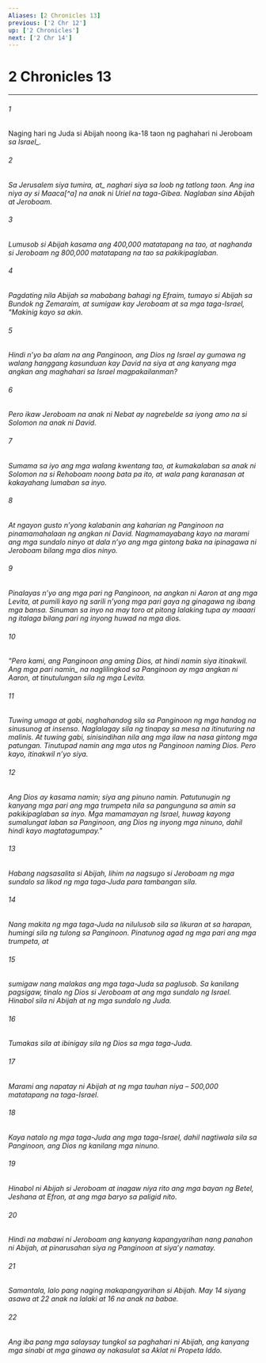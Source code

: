 ```yaml
---
Aliases: [2 Chronicles 13]
previous: ['2 Chr 12']
up: ['2 Chronicles']
next: ['2 Chr 14']
---
```

# 2 Chronicles 13

***






















###### 1 










Naging hari ng Juda si Abijah noong ika-18 taon ng paghahari ni Jeroboam <i class="trans-change">sa Israel_. 





















###### 2 










Sa Jerusalem <i class="trans-change">siya tumira, at_ naghari siya sa loob ng tatlong taon. Ang ina niya ay si Maaca[^a] na anak ni Uriel na taga-Gibea. Naglaban sina Abijah at Jeroboam. 





















###### 3 










Lumusob si Abijah kasama ang 400,000 matatapang na tao, at naghanda si Jeroboam ng 800,000 matatapang na tao sa pakikipaglaban. 





















###### 4 










Pagdating nila Abijah sa mababang bahagi ng Efraim, tumayo si Abijah sa Bundok ng Zemaraim, at sumigaw kay Jeroboam at sa mga taga-Israel, "Makinig kayo sa akin. 





















###### 5 










Hindi nʼyo ba alam na ang Panginoon, ang Dios ng Israel ay gumawa ng walang hanggang kasunduan kay David na siya at ang kanyang mga angkan ang maghahari sa Israel magpakailanman? 





















###### 6 










Pero ikaw Jeroboam na anak ni Nebat ay nagrebelde sa iyong amo na si Solomon na anak ni David. 





















###### 7 










Sumama sa iyo ang mga walang kwentang tao, at kumakalaban sa anak ni Solomon na si Rehoboam noong bata pa ito, at wala pang karanasan at kakayahang lumaban sa inyo. 





















###### 8 










At ngayon gusto nʼyong kalabanin ang kaharian ng Panginoon na pinamamahalaan ng angkan ni David. Nagmamayabang kayo na marami ang mga sundalo ninyo at dala nʼyo ang mga gintong baka na ipinagawa ni Jeroboam bilang mga dios ninyo. 





















###### 9 










Pinalayas nʼyo ang mga pari ng Panginoon, na angkan ni Aaron at ang mga Levita, at pumili kayo ng sarili nʼyong mga pari gaya ng ginagawa ng ibang mga bansa. Sinuman sa inyo na may toro at pitong lalaking tupa ay maaari ng italaga bilang pari ng inyong huwad na mga dios. 





















###### 10 










"Pero kami, ang Panginoon ang aming Dios, at hindi namin siya itinakwil. Ang mga pari <i class="trans-change">namin_ na naglilingkod sa Panginoon ay mga angkan ni Aaron, at tinutulungan sila ng mga Levita. 





















###### 11 










Tuwing umaga at gabi, naghahandog sila sa Panginoon ng mga handog na sinusunog at insenso. Naglalagay sila ng tinapay sa mesa na itinuturing na malinis. At tuwing gabi, sinisindihan nila ang mga ilaw na nasa gintong mga patungan. Tinutupad namin ang mga utos ng Panginoon naming Dios. Pero kayo, itinakwil nʼyo siya. 





















###### 12 










Ang Dios ay kasama namin; siya ang pinuno namin. Patutunugin ng kanyang mga pari ang mga trumpeta nila sa pangunguna sa amin sa pakikipaglaban sa inyo. Mga mamamayan ng Israel, huwag kayong sumalungat laban sa Panginoon, ang Dios ng inyong mga ninuno, dahil hindi kayo magtatagumpay." 





















###### 13 










Habang nagsasalita si Abijah, lihim na nagsugo si Jeroboam ng mga sundalo sa likod ng mga taga-Juda para tambangan sila. 





















###### 14 










Nang makita ng mga taga-Juda na nilulusob sila sa likuran at sa harapan, humingi sila ng tulong sa Panginoon. Pinatunog agad ng mga pari ang mga trumpeta, at 





















###### 15 










sumigaw nang malakas ang mga taga-Juda sa paglusob. Sa kanilang pagsigaw, tinalo ng Dios si Jeroboam at ang mga sundalo ng Israel. Hinabol sila ni Abijah at ng mga sundalo ng Juda. 





















###### 16 










Tumakas sila at ibinigay sila ng Dios sa mga taga-Juda. 





















###### 17 










Marami ang napatay ni Abijah at ng mga tauhan niya – 500,000 matatapang na taga-Israel. 





















###### 18 










Kaya natalo ng mga taga-Juda ang mga taga-Israel, dahil nagtiwala sila sa Panginoon, ang Dios ng kanilang mga ninuno. 





















###### 19 










Hinabol ni Abijah si Jeroboam at inagaw niya rito ang mga bayan ng Betel, Jeshana at Efron, at ang mga baryo sa paligid nito. 





















###### 20 










Hindi na mabawi ni Jeroboam ang kanyang kapangyarihan nang panahon ni Abijah, at pinarusahan siya ng Panginoon at siyaʼy namatay. 





















###### 21 










Samantala, lalo pang naging makapangyarihan si Abijah. May 14 siyang asawa at 22 anak na lalaki at 16 na anak na babae. 





















###### 22 










Ang iba pang mga salaysay tungkol sa paghahari ni Abijah, ang kanyang mga sinabi at mga ginawa ay nakasulat sa Aklat ni Propeta Iddo.
